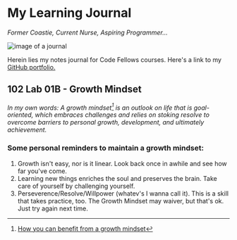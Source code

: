 # My Learning Journal
_Former Coastie, Current Nurse, Aspiring Programmer..._

![image of a journal](https://encrypted-tbn0.gstatic.com/images?q=tbn:ANd9GcRCeTsOpZXh1DM1Xx1EZF19jRY3zo3NexiGVg&usqp=CAU)


Herein lies my notes journal for Code Fellows courses.
Here's a link to my [GitHub portfolio.](https://github.com/johnnybackus)

## 102 Lab 01B - Growth Mindset
_In my own words: A growth mindset[^1] is an outlook on life that is goal-oriented, which embraces challenges and relies on stoking resolve to overcome barriers to personal growth, development, and ultimately achievement._
### Some personal reminders to maintain a growth mindset:
1. Growth isn't easy, nor is it linear. Look back once in awhile and see how far you've come.
2. Learning new things enriches the soul and preserves the brain. Take care of yourself by challenging yourself.
3. Perseverence/Resolve/Willpower (whatev's I wanna call it). This is a skill that takes practice, too. The Growth Mindset may waiver, but that's ok. Just try again next time.

[^1]: [How you can benefit from a growth mindset](https://www.atlassian.com/blog/inside-atlassian/growth-mindset)
